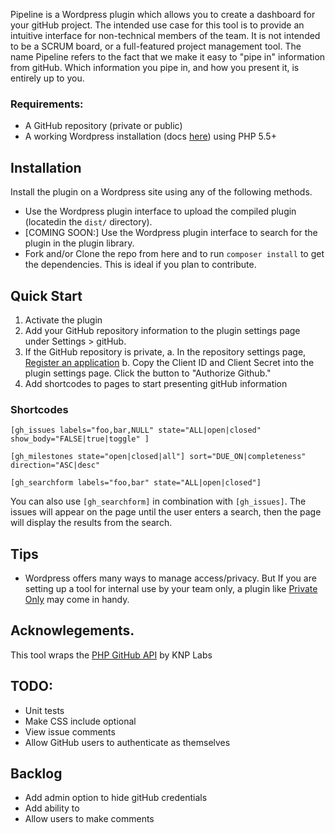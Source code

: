 Pipeline is a Wordpress plugin which allows you to create a dashboard for your gitHub project. The intended use case for this tool is to provide an intuitive interface for non-technical members of the team. It is not intended to be a SCRUM board, or a full-featured project management tool. The name Pipeline refers to the fact that we make it easy to "pipe in" information from gitHub. Which information you pipe in, and how you present it, is entirely up to you. 

### Requirements:
* A GitHub repository (private or public) 
* A working Wordpress installation (docs [here](https://codex.wordpress.org/Installing_WordPress)) using PHP 5.5+

## Installation

Install the plugin on a Wordpress site using any of the following methods.
    
* Use the Wordpress plugin interface to upload the compiled plugin (locatedin the `dist/` directory).   
* [COMING SOON:] Use the Wordpress plugin interface to search for the plugin in the plugin library.
* Fork and/or Clone the repo from here and to run `composer install` to get the dependencies. This is ideal if you plan to contribute.

## Quick Start
1. Activate the plugin
2. Add your GitHub repository information to the plugin settings page under Settings > gitHub. 
3. If the GitHub repository is private,
  a. In the repository settings page, [Register an application](https://github.com/settings/applications/new)
  b. Copy the Client ID and Client Secret into the plugin settings page. Click the button to "Authorize Github."
4. Add shortcodes to pages to start presenting gitHub information

### Shortcodes

`[gh_issues labels="foo,bar,NULL" state="ALL|open|closed" show_body="FALSE|true|toggle" ]`

`[gh_milestones state="open|closed|all"] sort="DUE_ON|completeness" direction="ASC|desc"`

`[gh_searchform labels="foo,bar" state="ALL|open|closed"]`

You can also use `[gh_searchform]` in combination with `[gh_issues]`. The issues will appear on the page until the user enters a search, then the page will display the results from the search.

## Tips
* Wordpress offers many ways to manage access/privacy. But If you are setting up a tool for internal use by your team only, a plugin like [Private Only](https://wordpress.org/plugins/private-only/) may come in handy.

## Acknowlegements.
This tool wraps the [PHP GitHub API](https://github.com/KnpLabs/php-github-api) by KNP Labs

## TODO:
* Unit tests
* Make CSS include optional
* View issue comments
* Allow GitHub users to authenticate as themselves

## Backlog
* Add admin option to hide gitHub credentials
* Add ability to
* Allow users to make comments
